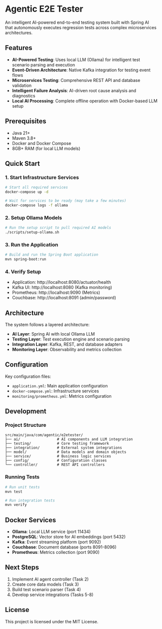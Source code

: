 # Agentic E2E Tester

An intelligent AI-powered end-to-end testing system built with Spring AI that autonomously executes regression tests across complex microservices architectures.

## Features

- **AI-Powered Testing**: Uses local LLM (Ollama) for intelligent test scenario parsing and execution
- **Event-Driven Architecture**: Native Kafka integration for testing event flows
- **Microservices Testing**: Comprehensive REST API and database validation
- **Intelligent Failure Analysis**: AI-driven root cause analysis and diagnostics
- **Local AI Processing**: Complete offline operation with Docker-based LLM setup

## Prerequisites

- Java 21+
- Maven 3.8+
- Docker and Docker Compose
- 8GB+ RAM (for local LLM models)

## Quick Start

### 1. Start Infrastructure Services

```bash
# Start all required services
docker-compose up -d

# Wait for services to be ready (may take a few minutes)
docker-compose logs -f ollama
```

### 2. Setup Ollama Models

```bash
# Run the setup script to pull required AI models
./scripts/setup-ollama.sh
```

### 3. Run the Application

```bash
# Build and run the Spring Boot application
mvn spring-boot:run
```

### 4. Verify Setup

- Application: http://localhost:8080/actuator/health
- Kafka UI: http://localhost:8080 (Kafka monitoring)
- Prometheus: http://localhost:9090 (Metrics)
- Couchbase: http://localhost:8091 (admin/password)

## Architecture

The system follows a layered architecture:

- **AI Layer**: Spring AI with local Ollama LLM
- **Testing Layer**: Test execution engine and scenario parsing
- **Integration Layer**: Kafka, REST, and database adapters
- **Monitoring Layer**: Observability and metrics collection

## Configuration

Key configuration files:
- `application.yml`: Main application configuration
- `docker-compose.yml`: Infrastructure services
- `monitoring/prometheus.yml`: Metrics configuration

## Development

### Project Structure

```
src/main/java/com/agentic/e2etester/
├── ai/                 # AI components and LLM integration
├── testing/            # Core testing framework
├── integration/        # External system integrations
├── model/              # Data models and domain objects
├── service/            # Business logic services
├── config/             # Configuration classes
└── controller/         # REST API controllers
```

### Running Tests

```bash
# Run unit tests
mvn test

# Run integration tests
mvn verify
```

## Docker Services

- **Ollama**: Local LLM service (port 11434)
- **PostgreSQL**: Vector store for AI embeddings (port 5432)
- **Kafka**: Event streaming platform (port 9092)
- **Couchbase**: Document database (ports 8091-8096)
- **Prometheus**: Metrics collection (port 9090)

## Next Steps

1. Implement AI agent controller (Task 2)
2. Create core data models (Task 3)
3. Build test scenario parser (Task 4)
4. Develop service integrations (Tasks 5-8)

## License

This project is licensed under the MIT License.